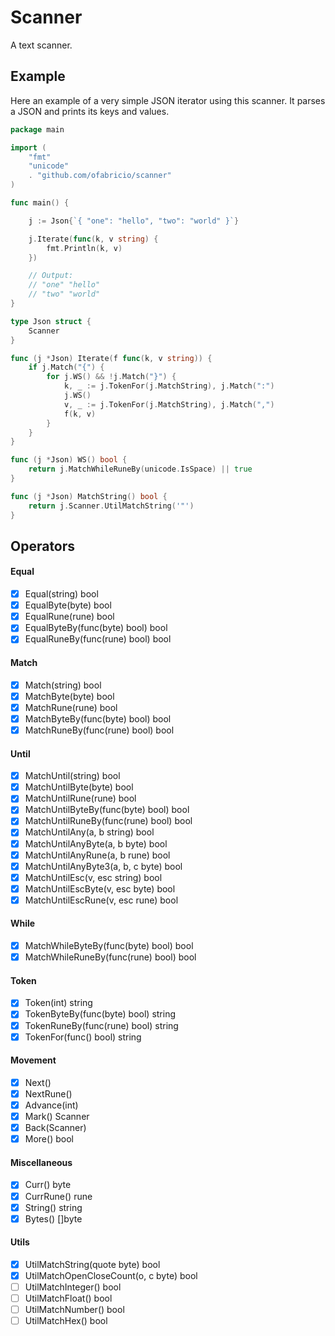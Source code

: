 # Scanner

A text scanner.

## Example

Here an example of a very simple JSON iterator using this scanner.
It parses a JSON and prints its keys and values.

```go
package main

import (
    "fmt"
    "unicode"
    . "github.com/ofabricio/scanner"
)

func main() {

    j := Json{`{ "one": "hello", "two": "world" }`}

    j.Iterate(func(k, v string) {
        fmt.Println(k, v)
    })

    // Output:
    // "one" "hello"
    // "two" "world"
}

type Json struct {
    Scanner
}

func (j *Json) Iterate(f func(k, v string)) {
    if j.Match("{") {
        for j.WS() && !j.Match("}") {
            k, _ := j.TokenFor(j.MatchString), j.Match(":")
            j.WS()
            v, _ := j.TokenFor(j.MatchString), j.Match(",")
            f(k, v)
        }
    }
}

func (j *Json) WS() bool {
    return j.MatchWhileRuneBy(unicode.IsSpace) || true
}

func (j *Json) MatchString() bool {
    return j.Scanner.UtilMatchString('"')
}
```

## Operators

#### Equal

- [x] Equal(string) bool
- [x] EqualByte(byte) bool
- [x] EqualRune(rune) bool
- [x] EqualByteBy(func(byte) bool) bool
- [x] EqualRuneBy(func(rune) bool) bool

#### Match

- [x] Match(string) bool
- [x] MatchByte(byte) bool
- [x] MatchRune(rune) bool
- [x] MatchByteBy(func(byte) bool) bool
- [x] MatchRuneBy(func(rune) bool) bool

#### Until

- [x] MatchUntil(string) bool
- [x] MatchUntilByte(byte) bool
- [x] MatchUntilRune(rune) bool
- [x] MatchUntilByteBy(func(byte) bool) bool
- [x] MatchUntilRuneBy(func(rune) bool) bool
- [x] MatchUntilAny(a, b string) bool
- [x] MatchUntilAnyByte(a, b byte) bool
- [x] MatchUntilAnyRune(a, b rune) bool
- [x] MatchUntilAnyByte3(a, b, c byte) bool
- [x] MatchUntilEsc(v, esc string) bool
- [x] MatchUntilEscByte(v, esc byte) bool
- [x] MatchUntilEscRune(v, esc rune) bool

#### While

- [x] MatchWhileByteBy(func(byte) bool) bool
- [x] MatchWhileRuneBy(func(rune) bool) bool

#### Token

- [x] Token(int) string
- [x] TokenByteBy(func(byte) bool) string
- [x] TokenRuneBy(func(rune) bool) string
- [x] TokenFor(func() bool) string

#### Movement

- [x] Next()
- [x] NextRune()
- [x] Advance(int)
- [x] Mark() Scanner
- [x] Back(Scanner)
- [x] More() bool

#### Miscellaneous

- [x] Curr() byte
- [x] CurrRune() rune
- [x] String() string
- [x] Bytes() []byte

#### Utils

- [x] UtilMatchString(quote byte) bool
- [x] UtilMatchOpenCloseCount(o, c byte) bool
- [ ] UtilMatchInteger() bool
- [ ] UtilMatchFloat() bool
- [ ] UtilMatchNumber() bool
- [ ] UtilMatchHex() bool
